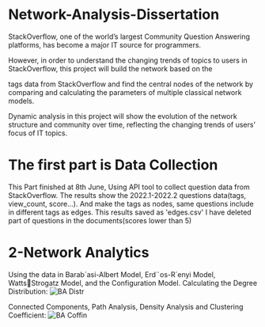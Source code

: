 # Network-Analysis-Dissertation
StackOverflow, one of the world’s largest Community Question Answering platforms, has become a major IT source for programmers. 

However, in order to understand the changing trends of topics to users in StackOverflow, this project will build the network based on the

tags data from StackOverflow and find the central nodes of the network by comparing and calculating the parameters of multiple classical network models.

Dynamic analysis in this project will show the evolution of the network structure and community over time, reflecting the changing trends of users’ focus of IT topics.
# The first part is Data Collection
This Part finished at 8th June, Using API tool to collect question data from StackOverflow. The results show the 2022.1-2022.2 questions data(tags, view_count, score...). And make the tags as nodes, same questions include in different tags as edges.
This results saved as 'edges.csv'
I have deleted part of questions in the documents(scores lower than 5)

# 2-Network Analytics
Using the data in Barab´asi-Albert Model, Erd¨os-R´enyi Model, WattsStrogatz Model, and the Configuration Model. Calculating the Degree Distribution: 
![BA Distr](https://user-images.githubusercontent.com/96798654/179717074-2b07bb51-6511-4e8c-9518-4fc2c8d24a9b.jpg)

Connected Components, Path Analysis, Density Analysis and Clustering Coefficient:
![BA Coffin](https://user-images.githubusercontent.com/96798654/179717953-f4b66eb6-354b-48a0-80cc-28e8ffb91cd8.jpg)
